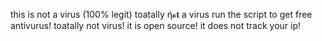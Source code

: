 this is not a virus (100% legit) toatally ή𝓸𝐭 a virus
run the script to get free antivurus! toatally not virus! it is open source! it does not track your ip!
